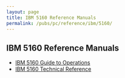 ```yaml
---
layout: page
title: IBM 5160 Reference Manuals
permalink: /pubs/pc/reference/ibm/5160/
---
```


IBM 5160 Reference Manuals
---

* [IBM 5160 Guide to Operations](operations/)
* [IBM 5160 Technical Reference](techref/)
